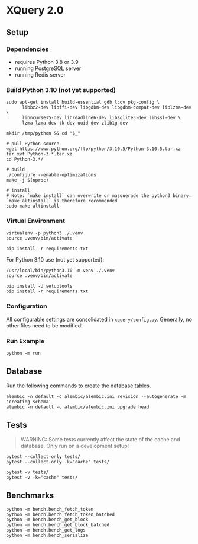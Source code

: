 # XQuery 2.0

## Setup 

### Dependencies 

- requires Python 3.8 or 3.9
- running PostgreSQL server
- running Redis server

### Build Python 3.10 (not yet supported)

```shell
sudo apt-get install build-essential gdb lcov pkg-config \
      libbz2-dev libffi-dev libgdbm-dev libgdbm-compat-dev liblzma-dev \
      libncurses5-dev libreadline6-dev libsqlite3-dev libssl-dev \
      lzma lzma-dev tk-dev uuid-dev zlib1g-dev
```

```shell
mkdir /tmp/python && cd "$_"

# pull Python source
wget https://www.python.org/ftp/python/3.10.5/Python-3.10.5.tar.xz
tar xvf Python-3.*.tar.xz
cd Python-3.*/

# build 
./configure --enable-optimizations
make -j $(nproc)

# install 
# Note: `make install` can overwrite or masquerade the python3 binary. `make altinstall` is therefore recommended
sudo make altinstall
```

### Virtual Environment

```shell
virtualenv -p python3 ./.venv
source .venv/bin/activate

pip install -r requirements.txt
```

For Python 3.10 use (not yet supported):
```shell
/usr/local/bin/python3.10 -m venv ./.venv
source .venv/bin/activate

pip install -U setuptools
pip install -r requirements.txt
```

### Configuration

All configurable settings are consolidated in `xquery/config.py`. Generally, no other files need to be modified!

### Run Example

```shell
python -m run
```

## Database

Run the following commands to create the database tables.

```shell
alembic -n default -c alembic/alembic.ini revision --autogenerate -m 'creating schema'
alembic -n default -c alembic/alembic.ini upgrade head
```

## Tests

> WARNING: Some tests currently affect the state of the cache and database. Only run on a development setup!

```shell
pytest --collect-only tests/
pytest --collect-only -k="cache" tests/

pytest -v tests/
pytest -v -k="cache" tests/
```

## Benchmarks

```shell
python -m bench.bench_fetch_token
python -m bench.bench_fetch_token_batched
python -m bench.bench_get_block
python -m bench.bench_get_block_batched
python -m bench.bench_get_logs
python -m bench.bench_serialize
```
